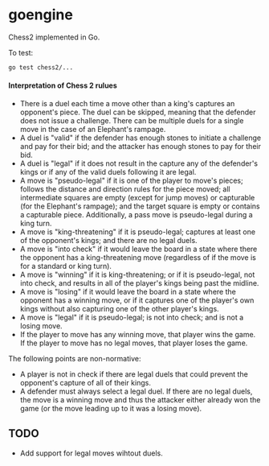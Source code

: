 # goengine

Chess2 implemented in Go.

To test:

```bash
go test chess2/...
```

#### Interpretation of Chess 2 rulues

- There is a duel each time a move other than a king's captures an opponent's piece. The duel can be skipped, meaning that the defender does not issue a challenge. There can be multiple duels for a single move in the case of an Elephant's rampage.
- A duel is "valid" if the defender has enough stones to initiate a challenge and pay for their bid; and the attacker has enough stones to pay for their bid.
- A duel is "legal" if it does not result in the capture any of the defender's kings or if any of the valid duels following it are legal.
- A move is "pseudo-legal" if it is one of the player to move's pieces; follows the distance and direction rules for the piece moved; all intermediate squares are empty (except for jump moves) or capturable (for the Elephant's rampage); and the target square is empty or contains a capturable piece. Additionally, a pass move is pseudo-legal during a king turn.
- A move is "king-threatening" if it is pseudo-legal; captures at least one of the opponent's kings; and there are no legal duels.
- A move is "into check" if it would leave the board in a state where there the opponent has a king-threatening move (regardless of if the move is for a standard or king turn).
- A move is "winning" if it is king-threatening; or if it is pseudo-legal, not into check, and results in all of the player's kings being past the midline.
- A move is "losing" if it would leave the board in a state where the opponent has a winning move, or if it captures one of the player's own kings without also capturing one of the other player's kings.
- A move is "legal" if it is pseudo-legal; is not into check; and is not a losing move.
- If the player to move has any winning move, that player wins the game. If the player to move has no legal moves, that player loses the game.

The following points are non-normative:

- A player is not in check if there are legal duels that could prevent the opponent's capture of all of their kings.
- A defender must always select a legal duel. If there are no legal duels, the move is a winning move and thus the attacker either already won the game (or the move leading up to it was a losing move).

## TODO

- Add support for legal moves wihtout duels.